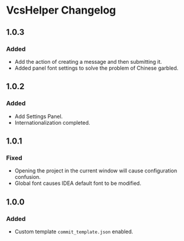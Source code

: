 <!-- Keep a Changelog guide -> https://keepachangelog.com -->

# VcsHelper Changelog

## 1.0.3
### Added
- Add the action of creating a message and then submitting it.
- Added panel font settings to solve the problem of Chinese garbled.

## 1.0.2
### Added
- Add Settings Panel.
- Internationalization completed.

## 1.0.1
### Fixed
- Opening the project in the current window will cause configuration confusion.
- Global font causes IDEA default font to be modified.

## 1.0.0
### Added
- Custom template `commit_template.json` enabled.
